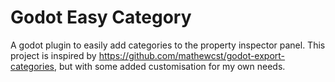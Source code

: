 # Godot Easy Category

A godot plugin to easily add categories to the property inspector panel. This project is inspired by https://github.com/mathewcst/godot-export-categories, but with some added customisation for my own needs.
